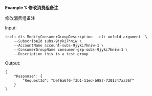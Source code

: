 **Example 1: 修改消费组备注**

修改消费组备注

Input: 

```
tccli dts ModifyConsumerGroupDescription --cli-unfold-argument  \
    --SubscribeId subs-9jyki7hniw \
    --AccountName account-subs-9jyki7hniw-1 \
    --ConsumerGroupName consumer-grp-subs-9jyki7hniw-1 \
    --Description this is a test group
```

Output: 
```
{
    "Response": {
        "RequestId": "bef6a6f0-f3b1-11ed-b987-7301347aa36f"
    }
}
```

